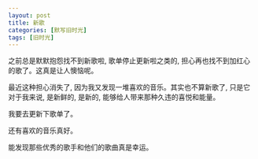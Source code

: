```yaml
---
layout: post
title: 新歌
categories: [默写旧时光]
tags: [旧时光]
---
```


之前总是默默抱怨找不到新歌啦, 歌单停止更新啦之类的, 担心再也找不到加红心的歌了。这真是让人懊恼呢。

最近这种担心消失了, 因为我又发现一堆喜欢的音乐。其实也不算新歌了, 只是它对于我来说, 是新鲜的, 是新的, 能够给人带来那种久违的喜悦和能量。

我要去更新下歌单了。

还有喜欢的音乐真好。

能发现那些优秀的歌手和他们的歌曲真是幸运。
